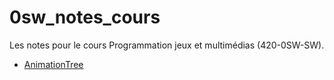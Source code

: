 # 0sw_notes_cours
Les notes pour le cours Programmation jeux et multimédias (420-0SW-SW).

- [AnimationTree](AnimationTree.md)